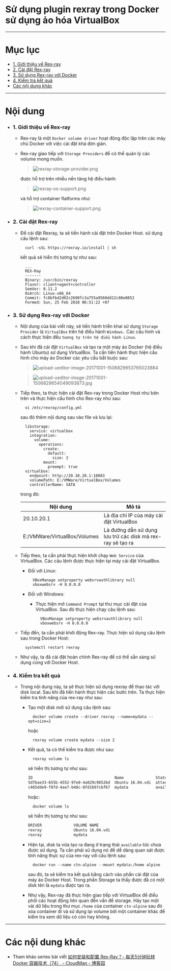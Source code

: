 # Sử dụng plugin rexray trong Docker sử dụng ảo hóa VirtualBox

____

# Mục lục

- [1. Giới thiệu về Rex-ray](#about)
- [2. Cài đặt Rex-ray](#setting)
- [3. Sử dụng Rex-ray với Docker](#with-docker)
- [4. Kiểm tra kết quả](#result)
- [Các nội dung khác](#content-others)

____

# <a name="content">Nội dung</a>

- ### <a name="about">1. Giới thiệu về Rex-ray</a>

    - Rex-ray là một `Docker volume driver` hoạt động độc lập trên các máy chủ Docker với việc cài đặt khá đơn giản.
    - Rex-ray giao tiếp với `Storage Providers` để có thể quản lý các volume mong muốn.

        > ![rexray-storage-provider.png](../../images/rexray-storage-provider.png)

        được hỗ trợ trên nhiều nền tảng hệ điều hành:

        > ![rexray-os-support.png](../../images/rexray-os-support.png)

        và hỗ trợ container flatforms như:

        > ![rexray-container-support.png](../../images/rexray-container-support.png)

- ### <a name="setting">2. Cài đặt Rex-ray</a>

    - Để cài đặt Rexray, ta sẽ tiến hành cài đặt trên Docker Host. sử dụng câu lệnh sau:

            curl -sSL https://rexray.io/install | sh

        kết quả sẽ hiển thị tương tự như sau:

            ...
            REX-Ray
            -------
            Binary: /usr/bin/rexray
            Flavor: client+agent+controller
            SemVer: 0.11.2
            OsArch: Linux-x86_64
            Commit: fc8bfbd2d02c2690fc3a755a9560dd12c88e0852
            Formed: Sun, 25 Feb 2018 06:51:22 +07

- ### <a name="with-docker">3. Sử dụng Rex-ray với Docker</a>

    - Nội dung của bài viết này, sẻ tiến hành triển khai sử dụng `Storage Provider` là `VirtualBox` trên hệ điều hành `Windows.` Các cấu hình và cách thực hiện đều `tương tự trên hệ điều hành Linux`.

    - Sau khi đã cài đặt `VirtualBox` và tạo ra một máy ảo Docker (hệ điều hành Ubuntu) sử dụng VirtualBox. Ta cần tiến hành thực hiện cấu hình cho máy ảo Docker các yêu cầu bắt buộc sau:

        > ![upload-ueditor-image-20171001-1506829653765023884](../../images/upload-ueditor-image-20171001-1506829653765023884.jpg)

        > ![upload-ueditor-image-20171001-1506829654049093873.jpg](../../images/upload-ueditor-image-20171001-1506829654049093873.jpg)

    - Tiếp theo, ta thực hiện cài đặt Rex-ray trong Docker Host như bên trên và thực hiện cấu hình cho Rex-ray như sau:

            vi /etc/rexray/config.yml

        sau đó thêm nội dung sau vào file và lưu lại:

            libstorage:
              service: virtualbox
              integration:
                volume:
                  operations:
                    create:
                      default:
                        size: 2
                    mount:
                      preempt: true
            virtualbox:
              endpoint: http://20.10.20.1:18083
              volumePath: E:/VMWare/VirtualBox/Volumes
              controllerName: SATA

        trong đó:

        | Nội dung | Mô tả |
        | ------------- | ------------- |
        | 20.10.20.1 | Là địa chỉ IP của máy cài đặt VirtualBox |
        | E:/VMWare/VirtualBox/Volumes | Là đường dẫn sử dụng lưu trữ các disk mà rex-ray sẽ tạo ra |

    - Tiếp theo, ta cần phải thực hiện khởi chạy `Web Service` của VirtualBox. Các câu lệnh được thực hiện tại máy cài đặt VirtualBox.

        + Đối với Linux:

                VBoxManage setproperty websrvauthlibrary null
                vboxwebsrv -H 0.0.0.0

        + Đối với Windows:

            - Thực hiện mở `Command Prompt` tại thư mục cài đặt của VirtualBox. Sau đó thực hiện chạy câu lệnh sau:

                    VBoxManage setproperty websrvauthlibrary null
                    vboxwebsrv -H 0.0.0.0
        
    - Tiếp đến, ta cần phải khởi động Rex-ray. Thực hiện sử dụng câu lệnh sau trong Docker Host:

            systemctl restart rexray

    - Như vậy, ta đã cài đặt hoàn chỉnh Rex-ray để có thể sẵn sàng sử dụng cùng với Docker Host.

- ### <a name="result">4. Kiểm tra kết quả</a>

    - Trong nội dung này, ta sẽ thực hiện sử dụng rexray để thao tác với disk local. Sau khi đã tiến hành thực hiện các bước trên. Ta thực hiện kiểm tra tính năng của rex-ray như sau:

        + Tạo một disk mới sử dụng câu lệnh sau:

                docker volume create --driver rexray --name=mydata --opt=size=2

            hoặc

                rexray volume create mydata --size 2

        + Kết quả, ta có thể kiểm tra được như sau:

                rexray volume ls
            
            sẽ hiển thị tương tự như sau:

            ```sh
            ID                                    Name              Status     Size
            5d7bae33-655b-4552-97e8-4a029c9852bd  Ubuntu 16.04.vdi  attached   10
            c465dde9-f8fd-4ae7-b48c-8fd1697cbf67  mydata            available  2

            ```

            hoặc:

                docker volume ls

            sẽ hiển thị tương tự như sau:

            ```sh
            DRIVER              VOLUME NAME
            rexray              Ubuntu 16.04.vdi
            rexray              mydata
            ```

        + Hiện tại, disk ta vừa tạo ra đang ở trạng thái `available` tức chưa được sử dụng. Ta cần phải sử dụng nó để dễ dàng quan sát được tính năng thực sự của rex-ray với câu lệnh sau:

                docker run --name ctn-alpine --mount mydata:/home alpine

            sau đó, ta sẽ kiểm tra kết quả bằng cách vào phần cài đặt của máy ảo Docker Host. Trong phần Storage ta thấy được đã có một disk tên là `mydata` được tạo ra.

        + Như vậy, Rex-ray đã thực hiện giao tiếp với VirtualBox để điều phối các hoạt động liên quan đến vấn đề storage. Hãy tạo một vài dữ liệu trong thư mục `/home` của container `ctn-alpine` sau đó xóa container đi và sử dụng lại volume bởi một container khác để kiểm tra xem dữ liệu có còn hay không.
____

# <a name="content-others">Các nội dung khác</a>

- Tham khảo series bài viết [如何安装和配置 Rex-Ray？- 每天5分钟玩转 Docker 容器技术（74） - CloudMan - 博客园](http://www.cnblogs.com/CloudMan6/p/7607705.html)